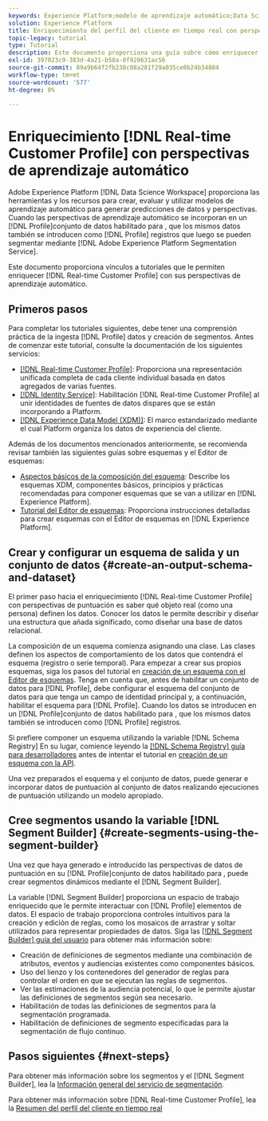 ```yaml
---
keywords: Experience Platform;modelo de aprendizaje automático;Data Science Workspace;Perfil del cliente en tiempo real;temas populares;perspectivas de aprendizaje automático
solution: Experience Platform
title: Enriquecimiento del perfil del cliente en tiempo real con perspectivas de aprendizaje automático
topic-legacy: tutorial
type: Tutorial
description: Este documento proporciona una guía sobre cómo enriquecer el Perfil del cliente en tiempo real con perspectivas de aprendizaje automático.
exl-id: 397023c9-383d-4a21-b58a-0f920631ac56
source-git-commit: 89a9b64f2fb238c08a281f29a035ce0b24b34804
workflow-type: tm+mt
source-wordcount: '577'
ht-degree: 0%

---
```


# Enriquecimiento [!DNL Real-time Customer Profile] con perspectivas de aprendizaje automático

Adobe Experience Platform [!DNL Data Science Workspace] proporciona las herramientas y los recursos para crear, evaluar y utilizar modelos de aprendizaje automático para generar predicciones de datos y perspectivas. Cuando las perspectivas de aprendizaje automático se incorporan en un [!DNL Profile]conjunto de datos habilitado para , que los mismos datos también se introducen como [!DNL Profile] registros que luego se pueden segmentar mediante [!DNL Adobe Experience Platform Segmentation Service].

Este documento proporciona vínculos a tutoriales que le permiten enriquecer [!DNL Real-time Customer Profile] con sus perspectivas de aprendizaje automático.

## Primeros pasos

Para completar los tutoriales siguientes, debe tener una comprensión práctica de la ingesta [!DNL Profile] datos y creación de segmentos. Antes de comenzar este tutorial, consulte la documentación de los siguientes servicios:

- [[!DNL Real-time Customer Profile]](../../profile/home.md): Proporciona una representación unificada completa de cada cliente individual basada en datos agregados de varias fuentes.
- [[!DNL Identity Service]](../../identity-service/home.md): Habilitación [!DNL Real-time Customer Profile] al unir identidades de fuentes de datos dispares que se están incorporando a Platform.
- [[!DNL Experience Data Model (XDM)]](../../xdm/home.md): El marco estandarizado mediante el cual Platform organiza los datos de experiencia del cliente.

Además de los documentos mencionados anteriormente, se recomienda revisar también las siguientes guías sobre esquemas y el Editor de esquemas:

- [Aspectos básicos de la composición del esquema](../../xdm/schema/composition.md): Describe los esquemas XDM, componentes básicos, principios y prácticas recomendadas para componer esquemas que se van a utilizar en [!DNL Experience Platform].
- [Tutorial del Editor de esquemas](../../xdm/tutorials/create-schema-ui.md): Proporciona instrucciones detalladas para crear esquemas con el Editor de esquemas en [!DNL Experience Platform].

## Crear y configurar un esquema de salida y un conjunto de datos {#create-an-output-schema-and-dataset}

El primer paso hacia el enriquecimiento [!DNL Real-time Customer Profile] con perspectivas de puntuación es saber qué objeto real (como una persona) definen los datos. Conocer los datos le permite describir y diseñar una estructura que añada significado, como diseñar una base de datos relacional.

La composición de un esquema comienza asignando una clase. Las clases definen los aspectos de comportamiento de los datos que contendrá el esquema (registro o serie temporal). Para empezar a crear sus propios esquemas, siga los pasos del tutorial en [creación de un esquema con el Editor de esquemas](../../xdm/tutorials/create-schema-ui.md). Tenga en cuenta que, antes de habilitar un conjunto de datos para [!DNL Profile], debe configurar el esquema del conjunto de datos para que tenga un campo de identidad principal y, a continuación, habilitar el esquema para [!DNL Profile]. Cuando los datos se introducen en un [!DNL Profile]conjunto de datos habilitado para , que los mismos datos también se introducen como [!DNL Profile] registros.

Si prefiere componer un esquema utilizando la variable [!DNL Schema Registry] En su lugar, comience leyendo la [[!DNL Schema Registry] guía para desarrolladores](../../xdm/api/getting-started.md) antes de intentar el tutorial en [creación de un esquema con la API](../../xdm/tutorials/create-schema-api.md).

Una vez preparados el esquema y el conjunto de datos, puede generar e incorporar datos de puntuación al conjunto de datos realizando ejecuciones de puntuación utilizando un modelo apropiado.

## Cree segmentos usando la variable [!DNL Segment Builder] {#create-segments-using-the-segment-builder}

Una vez que haya generado e introducido las perspectivas de datos de puntuación en su [!DNL Profile]conjunto de datos habilitado para , puede crear segmentos dinámicos mediante el [!DNL Segment Builder].

La variable [!DNL Segment Builder] proporciona un espacio de trabajo enriquecido que le permite interactuar con [!DNL Profile] elementos de datos. El espacio de trabajo proporciona controles intuitivos para la creación y edición de reglas, como los mosaicos de arrastrar y soltar utilizados para representar propiedades de datos. Siga las [[!DNL Segment Builder] guía del usuario](../../segmentation/ui/segment-builder.md) para obtener más información sobre:

- Creación de definiciones de segmentos mediante una combinación de atributos, eventos y audiencias existentes como componentes básicos.
- Uso del lienzo y los contenedores del generador de reglas para controlar el orden en que se ejecutan las reglas de segmentos.
- Ver las estimaciones de la audiencia potencial, lo que le permite ajustar las definiciones de segmentos según sea necesario.
- Habilitación de todas las definiciones de segmentos para la segmentación programada.
- Habilitación de definiciones de segmento especificadas para la segmentación de flujo continuo.

## Pasos siguientes {#next-steps}

Para obtener más información sobre los segmentos y el [!DNL Segment Builder], lea la [Información general del servicio de segmentación](../../segmentation/home.md).

Para obtener más información sobre [!DNL Real-time Customer Profile], lea la [Resumen del perfil del cliente en tiempo real](../../profile/home.md)
